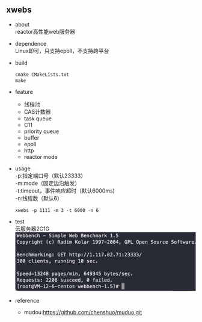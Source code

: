 ## xwebs
* about<br>
  reactor高性能web服务器
* dependence<br>
  Linux即可，只支持epoll，不支持跨平台
* build<br>
  ```shell
  cmake CMakeLists.txt
  make
  ```
* feature<br>
  * 线程池<br>
  * CAS计数器<br>
  * task queue<br>
  * C11<br>
  * priority queue<br>
  * buffer<br>
  * epoll<br>
  * http<br>
  * reactor mode<br>

* usage<br>
  -p:指定端口号（默认23333）<br>
  -m:mode（固定边沿触发）<br>
  -t:timeout，事件响应超时（默认6000ms)<br>
  -n:线程数（默认6）<br>
  ```shell
  xwebs -p 1111 -m 3 -t 6000 -n 6
  ```
* test<br>
  云服务器2C1G
  ![](./images/xn.png)
* reference<br>
  * mudou:<https://github.com/chenshuo/muduo.git>